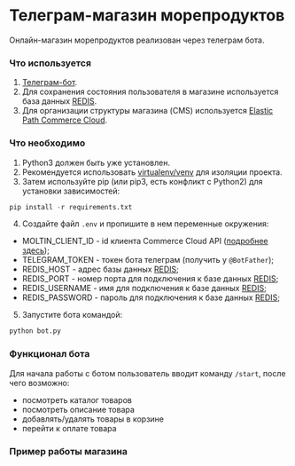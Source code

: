 # Телеграм-магазин морепродуктов
Онлайн-магазин морепродуктов реализован через телеграм бота.
### Что используется
1. [Телеграм-бот](https://tlgrm.ru/docs/bots).
2. Для сохранения состояния пользователя в магазине используется база данных [REDIS](https://redislabs.com/).
3. Для организации структуры магазина (CMS) используется  [Elastic Path Commerce Cloud](https://www.elasticpath.com/elastic-path-commerce-cloud).

### Что необходимо
1. Python3 должен быть уже установлен. 
2. Рекомендуется использовать [virtualenv/venv](https://docs.python.org/3/library/venv.html) для изоляции проекта.
3. Затем используйте pip (или pip3, есть конфликт с Python2) для установки зависимостей:
```python
pip install -r requirements.txt
```
4. Создайте файл `.env` и пропишите в нем переменные окружения:
- MOLTIN_CLIENT_ID - id клиента Commerce Cloud API ([подробнее здесь](https://documentation.elasticpath.com/commerce-cloud/docs/developer/get-started/your-first-api-request.html));
- TELEGRAM_TOKEN - токен бота телеграм (получить у `@BotFather`);
- REDIS_HOST - адрес базы данных [REDIS](https://redislabs.com/);
- REDIS_PORT - номер порта для подключения к базе данных [REDIS](https://redislabs.com/);
- REDIS_USERNAME - имя для подключения к базе данных [REDIS](https://redislabs.com/);
- REDIS_PASSWORD - пароль для подключения к базе данных [REDIS](https://redislabs.com/);
5. Запустите бота командой:
```python
python bot.py
```
### Функционал бота
Для начала работы с ботом пользователь вводит команду `/start`, после чего возможно:
- посмотреть каталог товаров
- посмотреть описание товара
- добавлять/удалять товары в корзине
- перейти к оплате товара

### Пример работы магазина
